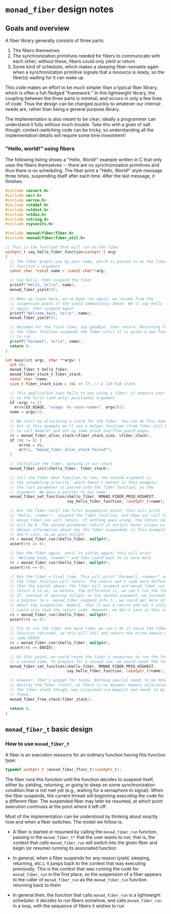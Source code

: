 # `monad_fiber` design notes

## Goals and overview

A fiber library generally consists of three parts:

1. The fibers themselves
2. The synchronization primitives needed for fibers to communicate
   with each other; without these, fibers could only yield or
   return
3. Some kind of scheduler, which makes a sleeping fiber runnable
   again when a synchronization primitive signals that a resource
   is ready, so the fiber(s) waiting for it can wake up

This code makes an effort to be much simpler than a typical fiber library,
which is often a full-fledged "framework." In this lightweight library,
the coupling between the three parts is minimal, and occurs in only a few
lines of code. Thus the design can be changed quickly to whatever our
internal needs are, rather than being a general purpose library.

The implementation is also meant to be clear;  ideally a programmer can
understand it fully without much trouble. Take this with a grain of salt
though: context-switching code can be tricky, so understanding all the
implementation details will require some time investment!

### "Hello, world!" using fibers

The following listing shows a "Hello, World!" example written in C that
only uses  the fibers themselves -- there are no synchronization primitives
and thus there is no scheduling. The fiber print a "Hello, World!" style
message three times, suspending itself after each time. After the last
message, it finishes.

```.c
#include <assert.h>
#include <err.h>
#include <errno.h>
#include <stddef.h>
#include <stdint.h>
#include <stdio.h>
#include <string.h>
#include <sysexits.h>

#include <monad/fiber/fiber.h>
#include <monad/fiber/fiber_util.h>

// This is the function that will run on the fiber
uintptr_t say_hello_fiber_function(uintptr_t arg)
{
  // The fiber greets you by your name, which is passed in as the fiber
  // function's argument
  const char *const name = (const char*)arg;

  // Say hello, then suspend the fiber
  printf("Hello, %s!\n", name);
  monad_fiber_yield(0);

  // When we reach here, we've been run again; we resume from the
  // suspension point of the yield immediately above. We'll say hello
  // again, then suspend again
  printf("Welcome back, %s!\n", name);
  monad_fiber_yield(0);

  // Resumed for the final time; say goodbye, then return. Returning from
  // the fiber function suspends the fiber until it is given a new function
  // to run
  printf("Farewell, %s!\n", name);
  return 0;
}

int main(int argc, char **argv) {
  int rc;
  monad_fiber_t hello_fiber;
  monad_fiber_stack_t fiber_stack;
  const char *name;
  size_t fiber_stack_size = 1UL << 17; // A 128 KiB stack

  // This application says hello to you using a fiber; it expects your name
  // as the first (and only) positional argument
  if (argc != 2)
    errx(EX_USAGE, "usage: %s <your-name>", argv[0]);
  name = argv[1];

  // We start by allocating a stack for the fiber. You can do this manually,
  // but in this example we'll use a helper function (from fiber_util.h)
  // to call mmap(2) and set up some stack overflow guard pages
  rc = monad_fiber_alloc_stack(&fiber_stack_size, &fiber_stack);
  if (rc != 0) {
      errno = rc;
      err(1, "monad_fiber_alloc_stack failed");
  }

  // Initialize the fiber, passing in our stack
  monad_fiber_init(&hello_fiber, fiber_stack);

  // Tell the fiber what function to run; the second argument is
  // the scheduling priority, which doesn't matter in this example;
  // the last parameter is passed into the fiber function, as the
  // argument. We pass a pointer to our name
  monad_fiber_set_function(&hello_fiber, MONAD_FIBER_PRIO_HIGHEST,
                           say_hello_fiber_function, (uintptr_t)name);

  // Run the fiber until the first suspension point; this will print
  // "Hello, <name>!", suspend the fiber function, and then our call to
  // monad_fiber_run will return. If nothing goes wrong, the return code
  // will be 0. The second parameter (which is nullptr here) allows us to
  // obtain information about why the fiber suspended; in this example we
  // don't care, so we pass nullptr
  rc = monad_fiber_run(&hello_fiber, nullptr);
  assert(rc == 0);

  // Run the fiber again, until it yields again; this will print
  // "Welcome back, <name>!" and then yield back to us once more
  rc = monad_fiber_run(&hello_fiber, nullptr);
  assert(rc == 0);

  // Run the fiber a final time. This will print "Farewell, <name>!" and then
  // the fiber function will return. The return won't look much different to us
  // than the yields above: the fiber will suspend and monad_fiber_run will
  // return 0 to us, as before. The difference is, we can't run the fiber again.
  // If, instead of passing nullptr as the second argument, we instead passed
  // a pointer to a `monad_fiber_suspend_info_t`, we could get more information
  // about the suspension. Namely, that it was a return and not a yield, and we
  // could also read the return code. However, we don't care in this example.
  rc = monad_fiber_run(&hello_fiber, nullptr);
  assert(rc == 0);

  // Try to run the fiber one more time; we can't do it since the fiber
  // function returned, so this will fail and return the errno-domain error
  // code ENXIO
  rc = monad_fiber_run(&hello_fiber, nullptr);
  assert(rc == ENXIO);

  // At this point, we could reuse the fiber's resources to run the function
  // a second time. To prepare for a second run, we would reset the function:
  monad_fiber_set_function(&hello_fiber, MONAD_FIBER_PRIO_HIGHEST,
                           say_hello_fiber_function, (uintptr_t)name);

  // However, that's enough for today. Nothing special needs to be done to
  // destroy the fiber itself, as there is no dynamic memory allocation.
  // The fiber stack though, was allocated via mmap(2) and needs to be
  // freed.
  monad_fiber_free_stack(fiber_stack);

  return 0;
}
```

## `monad_fiber_t` basic design

### How to use `monad_fiber_t`

A fiber is an execution resource for an ordinary function having this
function type:

```.h
typedef uintptr_t (monad_fiber_ffunc_t)(uintptr_t);
```

The fiber runs this function until the function decides to suspend itself,
either  by yielding, returning, or going to sleep on some synchronization
condition that is not met yet (e.g., waiting for a semaphore to signal).
When the fiber suspends, the current thread will beginning executing the
code for a different fiber. The suspended fiber may later be resumed, at
which point execution continues at the point where it left off.

Most of the implementation can be understood by thinking about exactly
how and when a fiber switches. The model we follow is:

- A fiber is started or resumed by calling the `monad_fiber_run`
  function, passing in the `monad_fiber_t*` that the user wants to run;
  that is, the context that _calls_ `monad_fiber_run` will switch into the
  given fiber and begin (or resume) running its associated function

- In general, when a fiber suspends for any reason (yield, sleeping,
  returning, etc.), it jumps back to the context that was executing
  previously. This is the context that was running the code for
  `monad_fiber_run` in the first place, so the suspension of a fiber
  appears to the caller of `monad_fiber_run` as the `monad_fiber_run`
  function returning back to them

- In general then, the function that calls `monad_fiber_run` is
  a lightweight scheduler: it decides to run fibers somehow, and
  calls `monad_fiber_run` in a loop, with the sequence of fibers it
  wishes to run